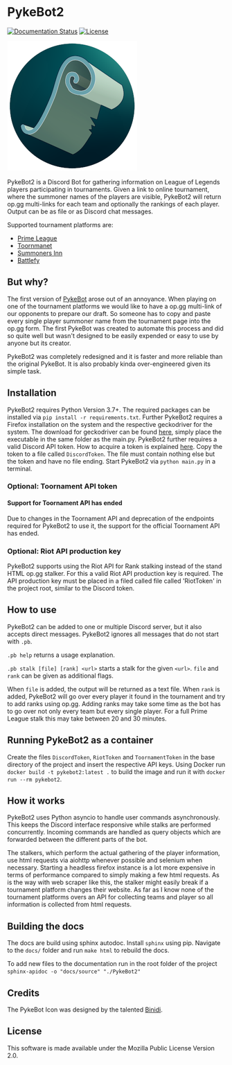 # PykeBot2
[![Documentation Status](https://readthedocs.org/projects/pykebot2/badge/?version=latest)](https://pykebot2.readthedocs.io/en/latest/?badge=latest)
[![License](https://img.shields.io/badge/License-MPL_2.0-brightgreen.svg)](https://github.com/Twalord/PykeBot2/blob/master/LICENSE)

![alt text](./PykeIcon2Resize.png)

PykeBot2 is a Discord Bot for gathering information on League of Legends players participating in tournaments.
Given a link to online tournament, where the summoner names of the players are visible,
PykeBot2 will return op.gg multi-links for each team and optionally the rankings of each player.
Output can be as file or as Discord chat messages.

Supported tournament platforms are:
- [Prime League](https://www.primeleague.gg/de/start)
- [Toornmanet](https://www.toornament.com/en_US/)
- [Summoners Inn](https://www.summoners-inn.de/de/start)
- [Battlefy](https://battlefy.com/)

## But why?
The first version of [PykeBot](https://github.com/Twalord/PykeBot) arose out of an annoyance.
When playing on one of the tournament platforms we would like to have a op.gg multi-link of our opponents to prepare our draft.
So someone has to copy and paste every single player summoner name from the tournament page into the op.gg form.
The first PykeBot was created to automate this process and did so quite well but wasn't designed to be easily expended or easy to use by anyone but its creator.

PykeBot2 was completely redesigned and it is faster and more reliable than the original PykeBot.
It is also probably kinda over-engineered given its simple task.

## Installation
PykeBot2 requires Python Version 3.7+.
The required packages can be installed via `pip install -r requirements.txt`.
Further PykeBot2 requires a Firefox installation on the system and the respective geckodriver for the system.
The download for geckodriver can be found [here](https://github.com/mozilla/geckodriver/releases),
simply place the executable in the same folder as the main.py.
PykeBot2 further requires a valid Discord API token. How to acquire a token is explained [here](https://github.com/reactiflux/discord-irc/wiki/Creating-a-discord-bot-&-getting-a-token).
Copy the token to a file called `DiscordToken`. 
The file must contain nothing else but the token and have no file ending.
Start PykeBot2 via `python main.py` in a terminal.

### Optional: Toornament API token
#### Support for Toornament API has ended
Due to changes in the Toornament API and deprecation of the endpoints required for PykeBot2 to use it,
the support for the official Toornament API has ended. 

### Optional: Riot API production key
PykeBot2 supports using the Riot API for Rank stalking instead of the stand HTML op.gg stalker.
For this a valid Riot API production key is required.
The API production key must be placed in a filed called file called 'RiotToken' in the project root, similar to the Discord token.

## How to use
PykeBot2 can be added to one or multiple Discord server, but it also accepts direct messages.
PykeBot2 ignores all messages that do not start with `.pb`.

`.pb help` returns a usage explanation.

`.pb stalk [file] [rank] <url>` starts a stalk for the given `<url>`. 
`file` and `rank` can be given as additional flags.

When `file` is added, the output will be returned as a text file.
When `rank` is added, PykeBot2 will go over every player it found in the tournament and try to add ranks using op.gg.
Adding ranks may take some time as the bot has to go over not only every team but every single player.
For a full Prime League stalk this may take between 20 and 30 minutes.

## Running PykeBot2 as a container
Create the files `DiscordToken`, `RiotToken` and `ToornamentToken` in the base directory of the project and
insert the respective API keys. 
Using Docker run `docker build -t pykebot2:latest .` to build the image and run it with
`docker run --rm pykebot2`.

## How it works
PykeBot2 uses Python asyncio to handle user commands asynchronously. 
This keeps the Discord interface responsive while stalks are performed concurrently.
Incoming commands are handled as query objects which are forwarded between the different parts of the bot.

The stalkers, which perform the actual gathering of the player information, use html requests via aiohttp whenever possible
and selenium when necessary. Starting a headless firefox instance is a lot more expensive in terms of performance
compared to simply making a few html requests. 
As is the way with web scraper like this, the stalker might easily break if a tournament platform changes their website.
As far as I know none of the tournament platforms overs an API for collecting teams and player so all information is collected from html requests.

## Building the docs
The docs are build using sphinx autodoc. Install `sphinx` using pip.
Navigate to the `docs/` folder and run `make html` to rebuild the docs.

To add new files to the documentation run in the root folder of the project `sphinx-apidoc -o "docs/source" "./PykeBot2"`

## Credits
The PykeBot Icon was designed by the talented [Binidi](https://www.deviantart.com/binidi/art/Pyke-Icon-808245658).

## License
This software is made available under the Mozilla Public License Version 2.0.